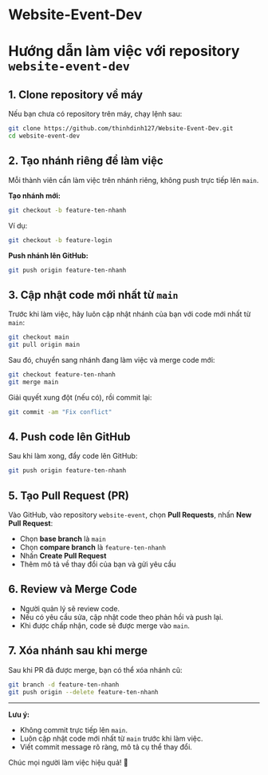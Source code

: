 # Website-Event-Dev

# Hướng dẫn làm việc với repository `website-event-dev`


## 1. Clone repository về máy

Nếu bạn chưa có repository trên máy, chạy lệnh sau:
```sh
git clone https://github.com/thinhdinh127/Website-Event-Dev.git
cd website-event-dev
```

## 2. Tạo nhánh riêng để làm việc

Mỗi thành viên cần làm việc trên nhánh riêng, không push trực tiếp lên `main`.

**Tạo nhánh mới:**
```sh
git checkout -b feature-ten-nhanh
```
Ví dụ:
```sh
git checkout -b feature-login
```

**Push nhánh lên GitHub:**
```sh
git push origin feature-ten-nhanh
```

## 3. Cập nhật code mới nhất từ `main`

Trước khi làm việc, hãy luôn cập nhật nhánh của bạn với code mới nhất từ `main`:
```sh
git checkout main
git pull origin main
```
Sau đó, chuyển sang nhánh đang làm việc và merge code mới:
```sh
git checkout feature-ten-nhanh
git merge main
```
Giải quyết xung đột (nếu có), rồi commit lại:
```sh
git commit -am "Fix conflict"
```

## 4. Push code lên GitHub
Sau khi làm xong, đẩy code lên GitHub:
```sh
git push origin feature-ten-nhanh
```

## 5. Tạo Pull Request (PR)

Vào GitHub, vào repository `website-event`, chọn **Pull Requests**, nhấn **New Pull Request**:
- Chọn **base branch** là `main`
- Chọn **compare branch** là `feature-ten-nhanh`
- Nhấn **Create Pull Request**
- Thêm mô tả về thay đổi của bạn và gửi yêu cầu

## 6. Review và Merge Code

- Người quản lý sẽ review code.
- Nếu có yêu cầu sửa, cập nhật code theo phản hồi và push lại.
- Khi được chấp nhận, code sẽ được merge vào `main`.

## 7. Xóa nhánh sau khi merge
Sau khi PR đã được merge, bạn có thể xóa nhánh cũ:
```sh
git branch -d feature-ten-nhanh
git push origin --delete feature-ten-nhanh
```

---
**Lưu ý:**
- Không commit trực tiếp lên `main`.
- Luôn cập nhật code mới nhất từ `main` trước khi làm việc.
- Viết commit message rõ ràng, mô tả cụ thể thay đổi.

Chúc mọi người làm việc hiệu quả! 🚀
